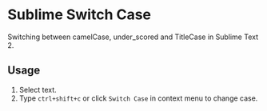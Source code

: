 Sublime Switch Case
===================

Switching between camelCase, under_scored and TitleCase in Sublime Text 2.


Usage
-----
1. Select text.
2. Type `ctrl+shift+c` or click `Switch Case` in context menu to change case.

